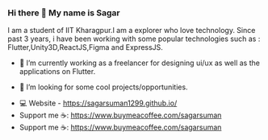 ### Hi there 👋 My name is Sagar

I am a student of IIT Kharagpur.I am a explorer who love technology. Since past 3 years, i have been working with some popular technologies such as : Flutter,Unity3D,ReactJS,Figma and ExpressJS.

- 🔭 I’m currently working as a freelancer for designing ui/ux as well as the applications on Flutter.
<!-- - 🌱 I’m currently learning ... -->
<!-- - 👯 I’m looking to collaborate on  -->
- 🤔 I’m looking for some cool projects/opportunities.
<!--  -->
- 💻 Website - https://sagarsuman1299.github.io/
- Support me ☕: https://www.buymeacoffee.com/sagarsuman 
- Support me ☕: https://www.buymeacoffee.com/sagarsuman       




<!-- - 💬 Ask me about ...
- 📫 How to reach me: ...
- 😄 Pronouns: ...
- ⚡ Fun fact: I am a coming  -->
